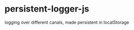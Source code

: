 persistent-logger-js
====================

logging over different canals, made persistent in localStorage
